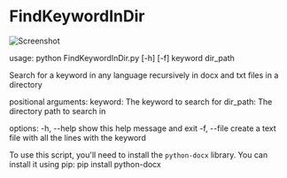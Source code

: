 # FindKeywordInDir
![Screenshot](https://github.com/asher-epstein-42/FindKeywordInDir/assets/110289469/dd7345a1-1ea9-4bc4-a7c6-db5c5e1a4e78)

usage: python FindKeywordInDir.py [-h] [-f] keyword dir_path

Search for a keyword in any language recursively in docx and txt files in a directory

positional arguments:
  keyword:     The keyword to search for
  dir_path:    The directory path to search in

options:
  -h, --help  show this help message and exit
  -f, --file  create a text file with all the lines with the keyword


To use this script, you'll need to install the `python-docx` library. You can install it using pip:
pip install python-docx
